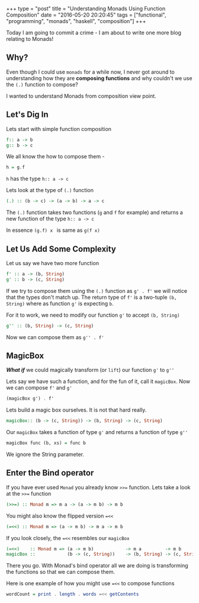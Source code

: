 +++
type = "post"
title = "Understanding Monads Using Function Composition"
date =  "2016-05-20 20:20:45"
tags =  ["functional", "programming", "monads", "haskell", "composition"]
+++

Today I am going to commit a crime - I am about to write one more blog relating to Monads!

## Why?

Even though I could use `monads` for a while now, I never got around to understanding how they are __composing functions__ and why couldn't we use the `(.)` function to compose?

I wanted to understand Monads from composition view point.

## Let's Dig In
Lets start with simple function composition 

```Haskell
f:: a -> b
g:: b -> c
```

We all know the how to compose them - 

```Haskell
h = g.f
```

`h` has the type `h:: a -> c`

Lets look at the type of `(.)` function

```Haskell
(.) :: (b -> c) -> (a -> b) -> a -> c
```
    
The `(.)` function takes  two functions (`g` and `f` for example) and returns a new function of the type `h:: a -> c`

In essence `(g.f) x ` is same as `g(f x)`

## Let Us Add Some Complexity

Let us say we have two more function 

```Haskell
f' :: a -> (b, String)
g' :: b -> (c, String)
```
    
If we try to compose them using the `(.)` function as `g' . f'` we will notice that the types don't match up. The return type of `f'` is a two-tuple `(b, String)` where as function `g'` is expecting `b`.

For it to work, we need to modify our function `g'` to accept `(b, String)`

```Haskell
g'' :: (b, String) -> (c, String)
```

Now we can compose them as `g'' . f'`

## MagicBox

__*What if*__ we could magically transform (or `lift`) our function `g'` to `g''` 

Lets say we have such a function, and for the fun of it, call it `magicBox`. Now we can compose `f'` and `g'` 

```Haskell
(magicBox g') . f'
```


Lets build a magic box ourselves. It is not that hard really.

```Haskell
magicBox:: (b -> (c, String)) -> (b, String) -> (c, String)
```
    
Our `magicBox` takes a function of type `g'` and returns a function of type `g''` 

```Haskell
magicBox func (b, xs) = func b
```
    
We ignore the String parameter. 

## Enter the Bind operator

If you have ever used  `Monad` you already know `>>=` function.
Lets take a look at the `>>=` function

```Haskell
(>>=) :: Monad m => m a -> (a -> m b) -> m b
```

You might also know the flipped version `=<<`

```Haskell
(=<<) :: Monad m => (a -> m b) -> m a -> m b
```
    

If you look closely, the `=<<` resembles our `magicBox`

```Haskell
(=<<)    :: Monad m => (a -> m b)            -> m a         -> m b
magicBox ::            (b -> (c, String))    -> (b, String) -> (c, String)
```

There you go. With Monad's bind operator all we are doing is transforming the functions so that we can compose them.

Here is one example of how you might use `=<<` to compose functions

```Haskell
wordCount = print . length . words =<< getContents
```
